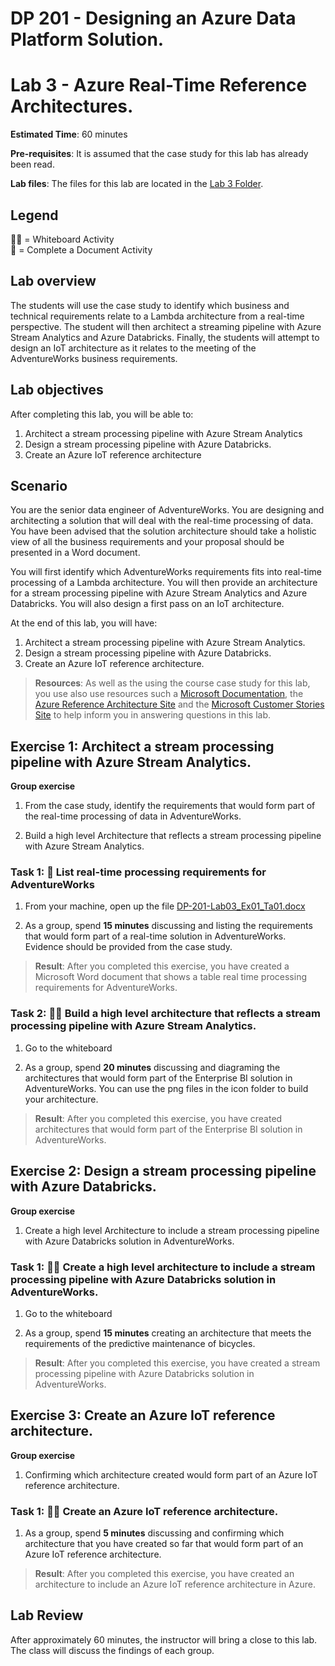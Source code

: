 # DP 201 - Designing an Azure Data Platform Solution.
# Lab 3 - Azure Real-Time Reference Architectures.

**Estimated Time**: 60 minutes

**Pre-requisites**: It is assumed that the case study for this lab has already been read.

**Lab files**: The files for this lab are located in the [Lab 3 Folder](/Labfiles/Starter/DP-201.3/).

## Legend  
👩‍🏫 = Whiteboard Activity  
📄 = Complete a Document Activity

## Lab overview

The students will use the case study to identify which business and technical requirements relate to a Lambda architecture from a real-time perspective. The student will then architect a streaming pipeline with Azure Stream Analytics and Azure Databricks. Finally, the students will attempt to design an IoT architecture as it relates to the meeting of the AdventureWorks business requirements.

## Lab objectives
  
After completing this lab, you will be able to:

1. Architect a stream processing pipeline with Azure Stream Analytics
1. Design a stream processing pipeline with Azure Databricks.
1. Create an Azure IoT reference architecture

## Scenario
  
You are the senior data engineer of AdventureWorks. You are designing and architecting a solution that will deal with the real-time processing of data. You have been advised that the solution architecture should take a holistic view of all the business requirements and your proposal should be presented in a Word document.

You will first identify which AdventureWorks requirements fits into real-time processing of a Lambda architecture. You will then provide an architecture for a stream processing pipeline with Azure Stream Analytics and Azure Databricks. You will also design a first pass on an IoT architecture.

At the end of this lab, you will have:

1. Architect a stream processing pipeline with Azure Stream Analytics.
1. Design a stream processing pipeline with Azure Databricks.
1. Create an Azure IoT reference architecture.

>**Resources**: As well as the using the course case study for this lab, you use also use resources such a [Microsoft Documentation](https://docs.microsoft.com), the [Azure Reference Architecture Site](https://docs.microsoft.com/en-us/azure/architecture/reference-architectures/) and the [Microsoft Customer Stories Site](https://customers.microsoft.com/) to help inform you in answering questions in this lab.

## Exercise 1: Architect a stream processing pipeline with Azure Stream Analytics.

**Group exercise**
  
1. From the case study, identify the requirements that would form part of the real-time processing of data in AdventureWorks.

1. Build a high level Architecture that reflects a stream processing pipeline with Azure Stream Analytics.

### Task 1: 📄 List real-time processing requirements for AdventureWorks
1. From your machine, open up the file [DP-201-Lab03_Ex01_Ta01.docx](../Labfiles/Starter/DP-201.3/DP-201-Lab03_Ex01_Ta01.docx)


1. As a group, spend **15 minutes** discussing and listing the requirements that would form part of a real-time solution in AdventureWorks. Evidence should be provided from the case study.

> **Result**: After you completed this exercise, you have created a Microsoft Word document that shows a table real time processing requirements for AdventureWorks.

### Task 2: 👩‍🏫 Build a high level architecture that reflects a stream processing pipeline with Azure Stream Analytics.

1. Go to the whiteboard
   
2. As a group, spend **20 minutes** discussing and diagraming the architectures that would form part of the Enterprise BI solution in AdventureWorks. You can use the png files in the icon folder to build your architecture.

> **Result**: After you completed this exercise, you have created architectures that would form part of the Enterprise BI solution in AdventureWorks.

## Exercise 2: Design a stream processing pipeline with Azure Databricks.

**Group exercise**
  
1. Create a high level Architecture to include a stream processing pipeline with Azure Databricks solution in AdventureWorks.

### Task 1: 👩‍🏫 Create a high level architecture to include a stream processing pipeline with Azure Databricks solution in AdventureWorks.

1. Go to the whiteboard

1. As a group, spend **15 minutes** creating an architecture that meets the requirements of the predictive maintenance of bicycles.

> **Result**: After you completed this exercise, you have created a stream processing pipeline with Azure Databricks solution in AdventureWorks.

## Exercise 3: Create an Azure IoT reference architecture.

**Group exercise**
  
1. Confirming which architecture created would form part of an Azure IoT reference architecture.

### Task 1: 👩‍🏫 Create an Azure IoT reference architecture.

1. As a group, spend **5 minutes** discussing and confirming which architecture that you have created so far that would form part of an Azure IoT reference architecture.

> **Result**: After you completed this exercise, you have created an architecture to include an Azure IoT reference architecture in Azure.

## Lab Review

After approximately 60 minutes, the instructor will bring a close to this lab. The class will discuss the findings of each group.
